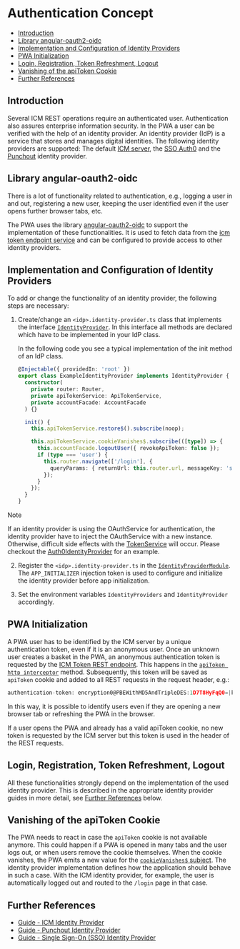 <!--
kb_concepts
kb_pwa
kb_everyone
kb_sync_latest_only
-->

# Authentication Concept

- [Introduction](#introduction)
- [Library angular-oauth2-oidc](#library-angular-oauth2-oidc)
- [Implementation and Configuration of Identity Providers](#implementation-and-configuration-of-identity-providers)
- [PWA Initialization](#pwa-initialization)
- [Login, Registration, Token Refreshment, Logout](#login-registration-token-refreshment-logout)
- [Vanishing of the apiToken Cookie](#vanishing-of-the-apitoken-cookie)
- [Further References](#further-references)

## Introduction

Several ICM REST operations require an authenticated user.
Authentication also assures enterprise information security.
In the PWA a user can be verified with the help of an identity provider.
An identity provider (IdP) is a service that stores and manages digital identities.
The following identity providers are supported: The default [ICM server](../guides/authentication_icm.md), the [SSO Auth0](../guides/authentication_sso.md) and the [Punchout](../guides/authentication_punchout.md) identity provider.

## Library angular-oauth2-oidc

There is a lot of functionality related to authentication, e.g., logging a user in and out, registering a new user, keeping the user identified even if the user opens further browser tabs, etc.

The PWA uses the library [angular-oauth2-oidc](https://github.com/manfredsteyer/angular-oauth2-oidc#readme) to support the implementation of these functionalities.
It is used to fetch data from the [icm token endpoint service](../../src/app/core/services/token/token.service.ts) and can be configured to provide access to other identity providers.

## Implementation and Configuration of Identity Providers

To add or change the functionality of an identity provider, the following steps are necessary:

1. Create/change an `<idp>.identity-provider.ts` class that implements the interface [`IdentityProvider`](../../src/app/core/identity-provider/identity-provider.interface.ts). In this interface all methods are declared which have to be implemented in your IdP class.

   In the following code you see a typical implementation of the init method of an IdP class.

   ```typescript
   @Injectable({ providedIn: 'root' })
   export class ExampleIdentityProvider implements IdentityProvider {
     constructor(
       private router: Router,
       private apiTokenService: ApiTokenService,
       private accountFacade: AccountFacade
     ) {}

     init() {
       this.apiTokenService.restore$().subscribe(noop);

       this.apiTokenService.cookieVanishes$.subscribe(([type]) => {
         this.accountFacade.logoutUser({ revokeApiToken: false });
         if (type === 'user') {
           this.router.navigate(['/login'], {
             queryParams: { returnUrl: this.router.url, messageKey: 'session_timeout' },
           });
         }
       });
     }
   }
   ```

> [!NOTE]
> If an identity provider is using the OAuthService for authentication, the identity provider have to inject the OAuthService with a new instance.
> Otherwise, difficult side effects with the [TokenService](../../src/app/core/services/token/token.service.ts) will occur.
> Please checkout the [Auth0IdentityProvider](../../src/app/core/identity-provider/auth0.identity-provider.ts) for an example.

2. Register the `<idp>.identity-provider.ts` in the [`IdentityProviderModule`](../../src/app/core/identity-provider.module.ts). The `APP_INITIALIZER` injection token is used to configure and initialize the identity provider before app initialization.

3. Set the environment variables `IdentityProviders` and `IdentityProvider` accordingly.

## PWA Initialization

A PWA user has to be identified by the ICM server by a unique authentication token, even if it is an anonymous user.
Once an unknown user creates a basket in the PWA, an anonymous authentication token is requested by the [ICM Token REST endpoint](https://support.intershop.com/kb/index.php?c=Display&q1=U29770&q2=Text).
This happens in the [`apiToken http interceptor`](../../src/app/core/utils/api-token/api-token.service.ts) method.
Subsequently, this token will be saved as `apiToken` cookie and added to all REST requests in the request header, e.g.:

```typescript
authentication-token: encryption0@PBEWithMD5AndTripleDES:1D7T8HyFqQ0=|k3PQLgujzUq0tudtw+6HLjWnExiwrd4o9/jVU7ZH74kTfTy3RS7/sYadsg7ODRM2
```

In this way, it is possible to identify users even if they are opening a new browser tab or refreshing the PWA in the browser.

If a user opens the PWA and already has a valid apiToken cookie, no new token is requested by the ICM server but this token is used in the header of the REST requests.

## Login, Registration, Token Refreshment, Logout

All these functionalities strongly depend on the implementation of the used identity provider.
This is described in the appropriate identity provider guides in more detail, see [Further References](#further-references) below.

## Vanishing of the apiToken Cookie

The PWA needs to react in case the `apiToken` cookie is not available anymore.
This could happen if a PWA is opened in many tabs and the user logs out, or when users remove the cookie themselves.
When the cookie vanishes, the PWA emits a new value for the [`cookieVanishes$` subject](../../src/app/core/utils/api-token/api-token.service.ts).
The identity provider implementation defines how the application should behave in such a case.
With the ICM identity provider, for example, the user is automatically logged out and routed to the `/login` page in that case.

## Further References

- [Guide - ICM Identity Provider](../guides/authentication_icm.md)
- [Guide - Punchout Identity Provider](../guides/authentication_punchout.md)
- [Guide - Single Sign-On (SSO) Identity Provider](../guides/authentication_sso.md)
